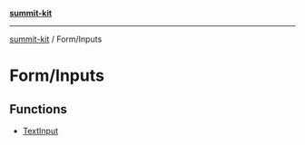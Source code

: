 [**summit-kit**](../../README.md)

***

[summit-kit](../../README.md) / Form/Inputs

# Form/Inputs

## Functions

- [TextInput](functions/TextInput.md)
